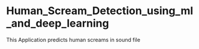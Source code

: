 
# Human_Scream_Detection_using_ml_and_deep_learning
This Application predicts human screams in sound file
